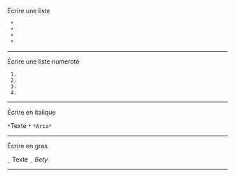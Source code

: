 Écrire une liste
```
 *
 *
 *
 *
```
***
Écrire une liste numeroté

```
 1.
 2.
 3.
 4.
```
***
Écrire en italique

` * `Texte `*` `*Aria*`

***
Écrire en gras

 
`_` Texte `_` _Bety_

***


